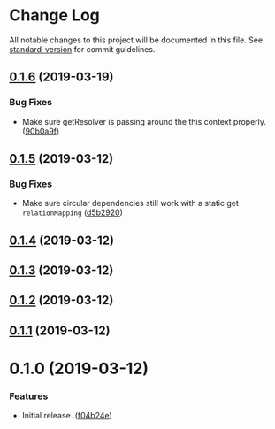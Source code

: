 # Change Log

All notable changes to this project will be documented in this file. See [standard-version](https://github.com/conventional-changelog/standard-version) for commit guidelines.

## [0.1.6](https://github.com/sammarks/objection-graphql/compare/v0.1.5...v0.1.6) (2019-03-19)


### Bug Fixes

* Make sure getResolver is passing around the this context properly. ([90b0a9f](https://github.com/sammarks/objection-graphql/commit/90b0a9f))



## [0.1.5](https://github.com/sammarks/objection-graphql/compare/v0.1.4...v0.1.5) (2019-03-12)


### Bug Fixes

* Make sure circular dependencies still work with a static get `relationMapping` ([d5b2920](https://github.com/sammarks/objection-graphql/commit/d5b2920))



## [0.1.4](https://github.com/sammarks/objection-graphql/compare/v0.1.3...v0.1.4) (2019-03-12)



## [0.1.3](https://github.com/sammarks/objection-graphql/compare/v0.1.2...v0.1.3) (2019-03-12)



## [0.1.2](https://github.com/sammarks/objection-graphql/compare/v0.1.1...v0.1.2) (2019-03-12)



## [0.1.1](https://github.com/sammarks/objection-graphql/compare/v0.1.0...v0.1.1) (2019-03-12)



# 0.1.0 (2019-03-12)


### Features

* Initial release. ([f04b24e](https://github.com/sammarks/objection-graphql/commit/f04b24e))
